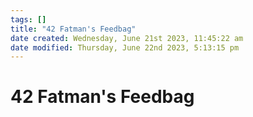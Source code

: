 ```yaml
---
tags: []
title: "42 Fatman's Feedbag"
date created: Wednesday, June 21st 2023, 11:45:22 am
date modified: Thursday, June 22nd 2023, 5:13:15 pm
---
```


# 42 Fatman's Feedbag

